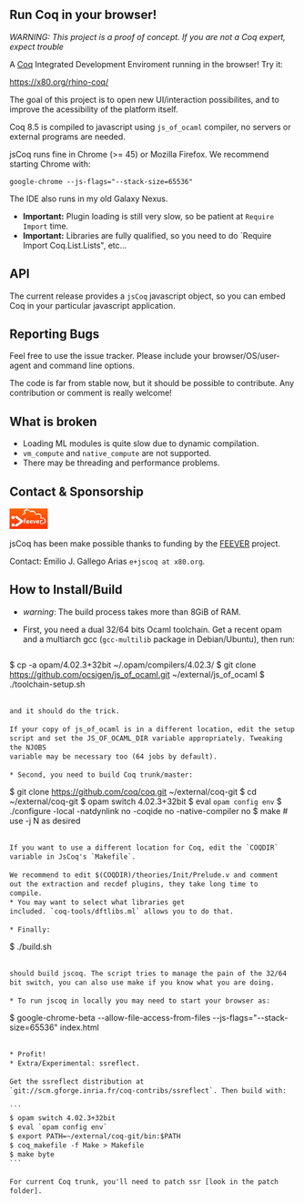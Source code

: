 Run Coq in your browser!
------------------------

*WARNING: This project is a proof of concept. If you are not a Coq
 expert, expect trouble*

A [Coq](https://coq.inria.fr) Integrated Development Enviroment
running in the browser! Try it:

<https://x80.org/rhino-coq/>

The goal of this project is to open new UI/interaction possibilites,
and to improve the acessibility of the platform itself.

Coq 8.5 is compiled to javascript using `js_of_ocaml` compiler, no
servers or external programs are needed.

jsCoq runs fine in Chrome (>= 45) or Mozilla Firefox. We recommend
starting Chrome with:

```
google-chrome --js-flags="--stack-size=65536"
```

The IDE also runs in my old Galaxy Nexus.

* **Important:** Plugin loading is still very slow, so be patient at `Require Import` time.
* **Important:** Libraries are fully qualified, so you need to do `Require Import Coq.List.Lists", etc...

## API

The current release provides a `jsCoq` javascript object, so you can
embed Coq in your particular javascript application.

## Reporting Bugs ##

Feel free to use the issue tracker. Please include your
browser/OS/user-agent and command line options.

The code is far from stable now, but it should be possible to
contribute.  Any contribution or comment is really welcome!

## What is broken ##

* Loading ML modules is quite slow due to dynamic compilation.
* `vm_compute` and `native_compute` are not supported.
* There may be threading and performance problems.

## Contact & Sponsorship ##
![FEEVER Logo](/images/feever-logo.png?raw=true "Feever Logo")

jsCoq has been make possible thanks to funding by the [FEEVER](http://feever.fr) project.

Contact: Emilio J. Gallego Arias `e+jscoq at x80.org`.

## How to Install/Build ##

* _warning_: The build process takes more than 8GiB of RAM.
* First, you need a dual 32/64 bits Ocaml toolchain. Get a
  recent opam and a multiarch gcc (`gcc-multilib` package in
  Debian/Ubuntu), then run:

  ````
$ cp -a opam/4.02.3+32bit ~/.opam/compilers/4.02.3/
$ git clone https://github.com/ocsigen/js_of_ocaml.git ~/external/js_of_ocaml
$ ./toolchain-setup.sh
  ````

  and it should do the trick.

  If your copy of js_of_ocaml is in a different location, edit the setup
  script and set the JS_OF_OCAML_DIR variable appropriately. Tweaking the NJOBS
  variable may be necessary too (64 jobs by default).

* Second, you need to build Coq trunk/master:

  ````
$ git clone https://github.com/coq/coq.git ~/external/coq-git
$ cd ~/external/coq-git
$ opam switch 4.02.3+32bit
$ eval `opam config env`
$ ./configure -local -natdynlink no -coqide no -native-compiler no
$ make               # use -j N as desired
  ````

  If you want to use a different location for Coq, edit the `COQDIR` variable in JsCoq's `Makefile`.

  We recommend to edit $(COQDIR)/theories/Init/Prelude.v and comment
  out the extraction and recdef plugins, they take long time to
  compile.
* You may want to select what libraries get
  included. `coq-tools/dftlibs.ml` allows you to do that.

* Finally:

  ````
$ ./build.sh
  ````

  should build jscoq. The script tries to manage the pain of the 32/64
  bit switch, you can also use make if you know what you are doing.

* To run jscoq in locally you may need to start your browser as:

  ````
$ google-chrome-beta --allow-file-access-from-files --js-flags="--stack-size=65536" index.html
  ````

* Profit!
* Extra/Experimental: ssreflect.

  Get the ssreflect distribution at
  `git://scm.gforge.inria.fr/coq-contribs/ssreflect`. Then build with:

  ```
$ opam switch 4.02.3+32bit
$ eval `opam config env`
$ export PATH=~/external/coq-git/bin:$PATH
$ coq_makefile -f Make > Makefile
$ make byte
  ```

  For current Coq trunk, you'll need to patch ssr [look in the patch folder].
